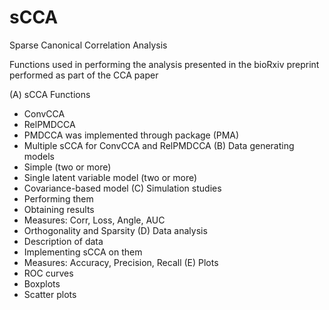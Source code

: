 # sCCA
Sparse Canonical Correlation Analysis

Functions used in performing the analysis presented in the bioRxiv preprint performed as part of the CCA paper

(A) sCCA Functions
  - ConvCCA
  - RelPMDCCA
  - PMDCCA was implemented through package (PMA)
  - Multiple sCCA for ConvCCA and RelPMDCCA
(B) Data generating models
  - Simple (two or more)
  - Single latent variable model (two or more)
  - Covariance-based model
(C) Simulation studies
  - Performing them
  - Obtaining results
  - Measures: Corr, Loss, Angle, AUC
  - Orthogonality and Sparsity
(D) Data analysis
  - Description of data
  - Implementing sCCA on them
  - Measures: Accuracy, Precision, Recall
(E) Plots
  - ROC curves
  - Boxplots
  - Scatter plots
